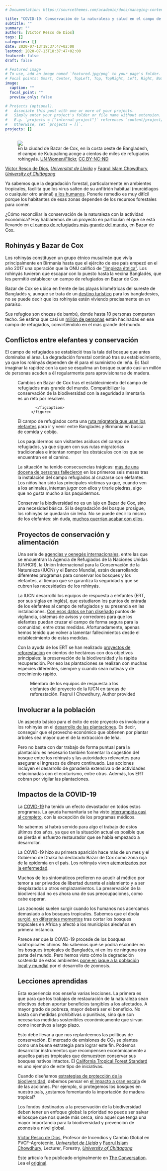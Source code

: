 ```yaml
---
# Documentation: https://sourcethemes.com/academic/docs/managing-content/

title: "COVID-19: Conservación de la naturaleza y salud en el campo de refugiados más grande del mundo"
subtitle: ""
summary: ""
authors: [Víctor Resco de Dios]
tags: []
categories: []
date: 2020-07-13T18:37:47+02:00
lastmod: 2020-07-13T18:37:47+02:00
featured: false
draft: false

# Featured image
# To use, add an image named `featured.jpg/png` to your page's folder.
# Focal points: Smart, Center, TopLeft, Top, TopRight, Left, Right, BottomLeft, Bottom, BottomRight.
image:
  caption: ""
  focal_point: ""
  preview_only: false

# Projects (optional).
#   Associate this post with one or more of your projects.
#   Simply enter your project's folder or file name without extension.
#   E.g. `projects = ["internal-project"]` references `content/project/deep-learning/index.md`.
#   Otherwise, set `projects = []`.
projects: []
---
```


  <figure>
    <img src="https://images.theconversation.com/files/345773/original/file-20200706-25-68jaef.jpg?ixlib=rb-1.1.0&rect=0%2C0%2C3858%2C2562&q=45&auto=format&w=754&fit=clip" />
      <figcaption>
        En la ciudad de Bazar de Cox, en la costa oeste de Bangladesh, el campo de Kutupalong acoge a cientos de miles de refugiados rohingyás.
        <span class="attribution"><a class="source" href="https://www.flickr.com/photos/unwomen/28521346107/in/album-72157695848600172/">UN Women/Flickr</a>, <a class="license" href="http://creativecommons.org/licenses/by-nc-nd/4.0/">CC BY-NC-ND</a></span>
      </figcaption>
  </figure>

<span><a href="https://theconversation.com/profiles/victor-resco-de-dios-767249">Víctor Resco de Dios</a>, <em><a href="https://theconversation.com/institutions/universitat-de-lleida-3488">Universitat de Lleida</a></em> y <a href="https://theconversation.com/profiles/faqrul-islam-chowdhury-1127339">Faqrul Islam Chowdhury</a>, <em><a href="https://theconversation.com/institutions/university-of-chittagong-2950">University of Chittagong</a></em></span>

<p>Ya sabemos que la degradación forestal, particularmente en ambientes tropicales, facilita que los virus salten de su anfitrión habitual (murciélagos o cualquier otro animal) <a href="https://theconversation.com/asi-influyen-los-cambios-medioambientales-en-la-aparicion-de-nuevas-enfermedades-131778">a los humanos</a>. Ponerle remedio es muy difícil porque los habitantes de esas zonas dependen de los recursos forestales para comer.</p>

<p>¿Cómo reconciliar la conservación de la naturaleza con la actividad económica? Hoy hablaremos de un proyecto en particular: el que se está llevando en <a href="https://eacnur.org/es/actualidad/noticias/emergencias/coxs-bazar-acoge-el-campo-de-refugiados-mas-grande-del-mundo">el campo de refugiados más grande del mundo</a>, en Bazar de Cox.</p>

<h2>Rohinyás y Bazar de Cox</h2>

<p>Los rohinyás constituyen un grupo étnico musulmán que vivía principalmente en Birmania hasta que el ejército de ese país empezó en el año 2017 una operación que la ONU calificó de <a href="https://news.un.org/es/story/2018/03/1428432">“limpieza étnica”</a>. Los rohinyás tuvieron que escapar con lo puesto hasta la vecina Bangladés, que les permitió establecer un campo de refugiados en Bazar de Cox.</p>

<p>Bazar de Cox se ubica en frente de las playas kilométricas del sureste de Bangladés y, aunque se trata de un <a href="https://elviajero.elpais.com/elviajero/2019/11/14/actualidad/1573723125_914812.html">destino turístico</a> para los bangladesíes, no se puede decir que los rohinyás estén viviendo precisamente en un paraíso.</p>

<p>Sus refugios son chozas de bambú, donde hasta 10 personas comparten techo. Se estima que casi un <a href="https://news.un.org/en/story/2018/12/1029131">millón de personas</a> están hacinadas en ese campo de refugiados, convirtiéndolo en el más grande del mundo.</p>

<h2>Conflictos entre elefantes y conservación</h2>

<p>El campo de refugiados se estableció tras la tala del bosque que antes dominaba el área. La degradación forestal continuó tras su establecimiento, ya que los rohinyás dependen de él para el suministro de leña. Es fácil imaginar la rapidez con la que se esquilma un bosque cuando casi un millón de personas acuden a él regularmente para aprovisionarse de madera.</p>

<figure class="align-center zoomable">
            <a href="https://images.theconversation.com/files/342710/original/file-20200618-41209-28c1az.png?ixlib=rb-1.1.0&amp;q=45&amp;auto=format&amp;w=1000&amp;fit=clip"><img alt="" src="https://images.theconversation.com/files/342710/original/file-20200618-41209-28c1az.png?ixlib=rb-1.1.0&amp;q=45&amp;auto=format&amp;w=754&amp;fit=clip" srcset="https://images.theconversation.com/files/342710/original/file-20200618-41209-28c1az.png?ixlib=rb-1.1.0&amp;q=45&amp;auto=format&amp;w=600&amp;h=341&amp;fit=crop&amp;dpr=1 600w, https://images.theconversation.com/files/342710/original/file-20200618-41209-28c1az.png?ixlib=rb-1.1.0&amp;q=30&amp;auto=format&amp;w=600&amp;h=341&amp;fit=crop&amp;dpr=2 1200w, https://images.theconversation.com/files/342710/original/file-20200618-41209-28c1az.png?ixlib=rb-1.1.0&amp;q=15&amp;auto=format&amp;w=600&amp;h=341&amp;fit=crop&amp;dpr=3 1800w, https://images.theconversation.com/files/342710/original/file-20200618-41209-28c1az.png?ixlib=rb-1.1.0&amp;q=45&amp;auto=format&amp;w=754&amp;h=428&amp;fit=crop&amp;dpr=1 754w, https://images.theconversation.com/files/342710/original/file-20200618-41209-28c1az.png?ixlib=rb-1.1.0&amp;q=30&amp;auto=format&amp;w=754&amp;h=428&amp;fit=crop&amp;dpr=2 1508w, https://images.theconversation.com/files/342710/original/file-20200618-41209-28c1az.png?ixlib=rb-1.1.0&amp;q=15&amp;auto=format&amp;w=754&amp;h=428&amp;fit=crop&amp;dpr=3 2262w" sizes="(min-width: 1466px) 754px, (max-width: 599px) 100vw, (min-width: 600px) 600px, 237px"></a>
            <figcaption>
              <span class="caption">Cambios en Bazar de Cox tras el establecimiento del campo de refugiados más grande del mundo. Compatibilizar la conservación de la biodiversidad con la seguridad alimentaria es un reto por resolver.</span>
              
            </figcaption>
          </figure>

<p>El campo de refugiados corta una <a href="https://www.iucn.org/asia/countries/bangladesh/human-elephant-conflict-mitigation-around-refugee-camp-coxs-bazar-phase-1-2018">ruta migratoria que usan los elefantes</a> para ir y venir entre Bangladés y Birmania en busca de comida y cobijo. </p>

<p>Los paquidermos son visitantes asiduos del campo de refugiados, ya que siguen con sus rutas migratorias tradicionales e intentan romper los obstáculos con los que se encuentran en el camino. </p>

<p>La situación ha tenido consecuencias trágicas: <a href="https://www.theguardian.com/global-development/2018/may/09/fatal-elephant-attacks-on-rohingya-refugees-push-bangladesh-to-act">más de una docena de personas fallecieron</a> en los primeros seis meses tras la instalación del campo refugiados al cruzarse con elefantes. Los niños han sido las principales víctimas ya que, cuando ven a los animales, intentan <em>jugar</em> con ellos y tirarle piedras, algo que no gusta mucho a los paquidermos.</p>

<p>Conservar la biodiversidad no es un lujo en Bazar de Cox, sino una necesidad básica. Si la degradación del bosque prosigue, los rohinyás se quedarán sin leña. No se puede decir lo mismo de los elefantes: sin duda, <a href="https://www.reuters.com/article/us-bangladesh-rohingya-elephants/elephants-face-time-bomb-in-bangladesh-land-clash-with-rohingya-refugees-idUSKCN1PW03X">muchos querrían acabar con ellos</a>. </p>

<h2>Proyectos de conservación y alimentación</h2>

<p>Una serie de <a href="https://www.iucn.org/asia/countries/bangladesh/human-elephant-conflict-mitigation-around-refugee-camp-coxs-bazar-phase-1-2018">agencias y oenegés internacionales</a>, entre las que se encuentran la Agencia de Refugiados de la Naciones Unidas (UNHCR), la Unión Internacional para la Conservación de la Naturaleza (IUCN) y el Banco Mundial, están desarrollando diferentes programas para conservar los bosques y los elefantes, al tiempo que se garantiza la seguridad y que se cubren las necesidades de los rohinyás.</p>

<p>La IUCN desarrolló los equipos de respuesta a elefantes (ERT, por sus siglas en inglés), que estudiaron los puntos de entrada de los elefantes al campo de refugiados y su presencia en las instalaciones. <a href="https://www.unhcr.org/protection/environment/5a9946a34/survey-report-elephant-movement-human-elephant-conflict-situation-possible.html">Con esos datos se han diseñado</a> puntos de vigilancia, sistemas de avisos y corredores para que los elefantes puedan cruzar el campo de forma segura para la comunidad, entre otras medidas. Afortunadamente, apenas hemos tenido que volver a lamentar fallecimientos desde el establecimiento de estas medidas.</p>

<p>Con la ayuda de los ERT se han realizado <a href="https://www.iucn.org/sites/dev/files/content/documents/plantation_and_management_plan_for_camp_4_iucn-unhcr.pdf">proyectos de reforestación</a> en cientos de hectáreas con dos objetivos principales: la preservación de la biodiversidad y la rápida recuperación. Por eso las plantaciones se realizan con muchas especies diferentes, siempre y cuando sean nativas y de crecimiento rápido.</p>

<figure class="align-center zoomable">
            <a href="https://images.theconversation.com/files/342941/original/file-20200619-70410-xzevel.jpg?ixlib=rb-1.1.0&amp;q=45&amp;auto=format&amp;w=1000&amp;fit=clip"><img alt="" src="https://images.theconversation.com/files/342941/original/file-20200619-70410-xzevel.jpg?ixlib=rb-1.1.0&amp;q=45&amp;auto=format&amp;w=754&amp;fit=clip" srcset="https://images.theconversation.com/files/342941/original/file-20200619-70410-xzevel.jpg?ixlib=rb-1.1.0&amp;q=45&amp;auto=format&amp;w=600&amp;h=450&amp;fit=crop&amp;dpr=1 600w, https://images.theconversation.com/files/342941/original/file-20200619-70410-xzevel.jpg?ixlib=rb-1.1.0&amp;q=30&amp;auto=format&amp;w=600&amp;h=450&amp;fit=crop&amp;dpr=2 1200w, https://images.theconversation.com/files/342941/original/file-20200619-70410-xzevel.jpg?ixlib=rb-1.1.0&amp;q=15&amp;auto=format&amp;w=600&amp;h=450&amp;fit=crop&amp;dpr=3 1800w, https://images.theconversation.com/files/342941/original/file-20200619-70410-xzevel.jpg?ixlib=rb-1.1.0&amp;q=45&amp;auto=format&amp;w=754&amp;h=566&amp;fit=crop&amp;dpr=1 754w, https://images.theconversation.com/files/342941/original/file-20200619-70410-xzevel.jpg?ixlib=rb-1.1.0&amp;q=30&amp;auto=format&amp;w=754&amp;h=566&amp;fit=crop&amp;dpr=2 1508w, https://images.theconversation.com/files/342941/original/file-20200619-70410-xzevel.jpg?ixlib=rb-1.1.0&amp;q=15&amp;auto=format&amp;w=754&amp;h=566&amp;fit=crop&amp;dpr=3 2262w" sizes="(min-width: 1466px) 754px, (max-width: 599px) 100vw, (min-width: 600px) 600px, 237px"></a>
            <figcaption>
              <span class="caption">Miembro de los equipos de respuesta a los elefantes del proyecto de la IUCN en tareas de reforestación.</span>
              <span class="attribution"><span class="source">Faqrul I Chowdhury</span>, <span class="license">Author provided</span></span>
            </figcaption>
          </figure>

<h2>Involucrar a la población</h2>

<p>Un aspecto básico para el éxito de este proyecto es involucrar a los rohinyás en el <a href="https://www.iucn.org/sites/dev/files/content/documents/plantation_and_management_plan_for_camp_4_iucn-unhcr.pdf">desarrollo de las plantaciones</a>. Es decir, conseguir que el provecho económico que obtienen por plantar árboles sea mayor que el de la extracción de leña.</p>

<p>Pero no basta con dar trabajo de forma puntual para la plantación: es necesario también fomentar la cogestión del bosque entre los rohinyás y las autoridades relevantes para asegurar el ingresos de dinero continuado. Las acciones incluyen el desarrollo de ganadería extensiva o de actividades relacionadas con el ecoturismo, entre otras. Además, los ERT cobran por vigilar las plantaciones.</p>

<h2>Impactos de la COVID-19</h2>

<p>La <a href="https://theconversation.com/es/covid-19">COVID-19</a> ha tenido un efecto devastador en todos estos programas. La ayuda humanitaria se ha visto <a href="https://www.hrw.org/news/2020/04/28/bangladesh-covid-19-aid-limits-imperil-rohingya">interrumpida casi al completo</a>, con la excepción de los programas médicos. </p>

<p>No sabemos si habrá servido para algo el trabajo de estos últimos dos años, ya que en la situación actual es posible que se pierda el esfuerzo restaurador que se había empezado a desarrollar.</p>

<p>La COVID-19 hizo su primera aparición hace más de un mes y el Gobierno de Dhaka ha declarado Bazar de Cox como zona roja de la epidemia en el país. Los rohinyás viven <a href="https://www.theguardian.com/world/2020/jun/11/internet-ban-sparks-covid-19-rumours-in-rohingya-camp">atemorizados por la enfermedad</a>. </p>

<p>Muchos de los sintomáticos prefieren no acudir al médico por temor a ser privados de libertad durante el aislamiento y a ser desplazados a otros emplazamientos. La preservación de la biodiversidad no es ahora una de sus preocupaciones, como cabe esperar.</p>

<p>Las zoonosis suelen surgir cuando los humanos nos acercamos demasiado a los bosques tropicales. Sabemos que el ébola <a href="https://web.stanford.edu/group/virus/filo/eboz.html">surgió, en diferentes momentos</a> tras cortar los bosques tropicales en África y afectó a los municipios aledaños en primera instancia. </p>

<p>Parece ser que la COVID-19 procede de los bosques subtropicales chinos. No sabemos qué se podría esconder en los bosques tropicales de Bangladés, ni en los de ninguna otra parte del mundo. Pero hemos visto cómo la degradación sostenida de estos ambientes <a href="https://theconversation.com/si-no-sanamos-el-clima-volveremos-a-enfermar-135091">pone en jaque a la población local y mundial</a> por el desarrollo de zoonosis.</p>

<h2>Lecciones aprendidas</h2>

<p>Esta experiencia nos enseña varias lecciones. La primera es que para que los trabajos de restauración de la naturaleza sean efectivos deben aportar beneficios tangibles a los afectados. A mayor grado de pobreza, mayor deberá ser el beneficio. No basta con medidas prohibitivas o punitivas, sino que son necesarias medidas sostenibles económicamente que sirvan como incentivos a largo plazo.</p>

<p>Esto debe llevar a que nos replanteemos las políticas de conservación. El mercado de emisiones de CO₂ se plantea como una buena estrategia para lograr este fin. Podemos desarrollar instrumentos que recompensen económicamente a aquellos países tropicales que demuestren conservar sus bosques nativos intactos. El <a href="https://earthinnovation.org/2019/10/california-just-approved-the-tropical-forest-standard-what-happens-next/">California Tropical Forest Standard</a> es uno ejemplo de este tipo de iniciativas.</p>

<p>Cuando diseñamos <a href="https://ec.europa.eu/info/strategy/priorities-2019-2024/european-green-deal/actions-being-taken-eu/eu-biodiversity-strategy-2030_es">estrategias de protección de la biodiversidad</a>, debemos pensar en <a href="https://science.sciencemag.org/content/308/5720/359/tab-e-letters">el impacto a gran escala</a> de de las acciones. Por ejemplo, si protegemos los bosques en nuestro país, ¿estamos fomentando la importación de madera tropical? </p>

<p>Los fondos destinados a la preservación de la biodiversidad deben tener un enfoque global: la prioridad no puede ser salvar el bosque que nos quede más cerca, sino aquel que tenga una mayor importancia para la biodiversidad y prevención de zoonosis a nivel global.<!-- Below is The Conversation's page counter tag. Please DO NOT REMOVE. --><img src="https://counter.theconversation.com/content/141062/count.gif?distributor=republish-lightbox-basic" alt="The Conversation" width="1" height="1" style="border: none !important; box-shadow: none !important; margin: 0 !important; max-height: 1px !important; max-width: 1px !important; min-height: 1px !important; min-width: 1px !important; opacity: 0 !important; outline: none !important; padding: 0 !important; text-shadow: none !important" /><!-- Fin del código. Si no ve ningún código arriba, por favor, obtenga el nuevo código de la pestaña Avanzado después de hacer clic en el botón de republicar. El contador de páginas no recoge ningún dato personal. Más información: http://theconversation.com/es/republishing-guidelines --></p>

<p><span><a href="https://theconversation.com/profiles/victor-resco-de-dios-767249">Víctor Resco de Dios</a>, Profesor de Incendios y Cambio Global en PVCF-Agrotecnio, <em><a href="https://theconversation.com/institutions/universitat-de-lleida-3488">Universitat de Lleida</a></em> y <a href="https://theconversation.com/profiles/faqrul-islam-chowdhury-1127339">Faqrul Islam Chowdhury</a>, Lecturer, Forestry, <em><a href="https://theconversation.com/institutions/university-of-chittagong-2950">University of Chittagong</a></em></span></p>

<p>Este artículo fue publicado originalmente en  <a href="https://theconversation.com">The Conversation</a>. Lea el <a href="https://theconversation.com/covid-19-conservacion-de-la-naturaleza-y-salud-en-el-campo-de-refugiados-mas-grande-del-mundo-141062">original</a>.</p>

